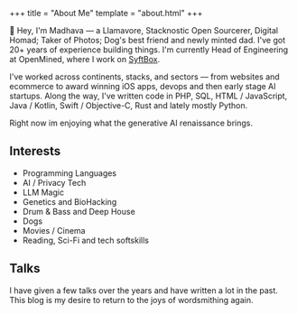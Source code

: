 +++
title = "About Me"
template = "about.html"
+++

👋 Hey, I'm Madhava — a Llamavore, Stacknostic Open Sourcerer, Digital Homad; Taker of Photos; Dog's best friend and newly minted dad.
I've got 20+ years of experience building things. I'm currently Head of Engineering at OpenMined, where I work on [SyftBox](https://syftbox.net/).

I've worked across continents, stacks, and sectors — from websites and ecommerce to award winning iOS apps, devops and then early stage AI startups. Along the way, I've written code in PHP, SQL, HTML / JavaScript, Java / Kotlin, Swift / Objective-C, Rust and lately mostly Python.

Right now im enjoying what the generative AI renaissance brings.

## Interests

- Programming Languages
- AI / Privacy Tech
- LLM Magic
- Genetics and BioHacking
- Drum & Bass and Deep House
- Dogs
- Movies / Cinema
- Reading, Sci-Fi and tech softskills

## Talks
I have given a few talks over the years and have written a lot in the past.
This blog is my desire to return to the joys of wordsmithing again.
